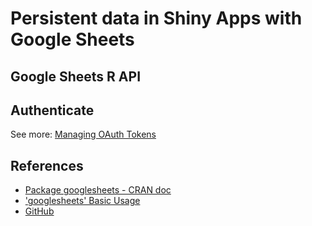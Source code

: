 <!-- -->
# Persistent data in Shiny Apps with Google Sheets

## Google Sheets R API

## Authenticate
See more: [Managing OAuth Tokens](https://rawgit.com/jennybc/googlesheets/master/vignettes/managing-auth-tokens.html)

## References
* [Package googlesheets - CRAN doc](https://cran.r-project.org/web/packages/googlesheets/googlesheets.pdf)
* ['googlesheets' Basic Usage](https://cran.r-project.org/web/packages/googlesheets/vignettes/basic-usage.html)
* [GitHub](https://github.com/jennybc/googlesheets)

